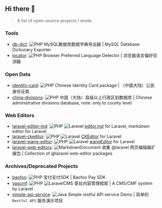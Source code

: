 ## Hi there 👋

> A list of open-source projects I wrote.

### Tools

- [db-dict](https://github.com/douyasi/db-dict): ![PHP](https://img.shields.io/badge/-php-000000?style=flat&logo=php)
 MySQL数据库数据字典导出器 | MySQL Database Dictionary Exporter
- [locator](https://github.com/douyasi/locator): ![PHP](https://img.shields.io/badge/-php-000000?style=flat&logo=php) Browser Preferred Language Detector | 浏览器语言偏好侦测器
 
### Open Data

- [identity-card](https://github.com/douyasi/identity-card): ![PHP](https://img.shields.io/badge/-php-000000?style=flat&logo=php) Chinese Identity Card package | （中国大陆）公民身份证类
- [china-divisions](https://github.com/douyasi/china-divisions): ![PHP](https://img.shields.io/badge/-php-000000?style=flat&logo=php) 中国（大陆）县级以上行政区划数据库 | Chinese administrative divisions database, note: only to county level

### Web Editors

- [laravel-editor-md](https://github.com/douyasi/laravel-editor-md): ![PHP](https://img.shields.io/badge/-php-000000?style=flat&logo=php) ![Laravel](https://img.shields.io/badge/-Laravel-000000?style=flat&logo=laravel) [editor.md](https://pandao.github.io/editor.md/) for Laravel, markdown editor for Laravel
- [laravel-ckeditor](https://github.com/douyasi/laravel-ckeditor): ![PHP](https://img.shields.io/badge/-php-000000?style=flat&logo=php) ![Laravel](https://img.shields.io/badge/-Laravel-000000?style=flat&logo=laravel) [CKEditor](https://ckeditor.com/) for Laravel
- [laravel-wang-editor](https://github.com/douyasi/laravel-wang-editor): ![PHP](https://img.shields.io/badge/-php-000000?style=flat&logo=php) ![Laravel](https://img.shields.io/badge/-Laravel-000000?style=flat&logo=laravel) [wangEditor](https://www.wangeditor.com/) for Laravel
- [laravel-web-editors](https://github.com/douyasi/laravel-web-editors): ![MarkdownDocument](https://img.shields.io/badge/-document-000000?style=flat&logo=markdown) 收集 @laravel 网页编辑器扩展包 | Collection of @laravel web-editor packages

### Archives/Deprecated Projects

- [baofoo](https://github.com/douyasi/baofoo): ![PHP](https://img.shields.io/badge/-php-000000?style=flat&logo=php) 宝付支付SDK | Baofoo Pay SDK
- [yascmf](https://github.com/douyasi/yascmf): ![PHP](https://img.shields.io/badge/-php-000000?style=flat&logo=php) ![LaravelCMS](https://img.shields.io/badge/-Laravel%20CMS-000000?style=flat&logo=laravel) 芽丝内容管理框架 | A CMS/CMF system by Laravel
- [simple-api-service](https://github.com/douyasi/simple-api-service): ![Java](https://img.shields.io/badge/-Java-000000?style=flat&logo=java) Simple restful API service Demo | 简单的 `Restful API` 服务演示项目



<!--

**Here are some ideas to get you started:**

🙋‍♀️ A short introduction - what is your organization all about?
🌈 Contribution guidelines - how can the community get involved?
👩‍💻 Useful resources - where can the community find your docs? Is there anything else the community should know?
🍿 Fun facts - what does your team eat for breakfast?
🧙 Remember, you can do mighty things with the power of [Markdown](https://docs.github.com/github/writing-on-github/getting-started-with-writing-and-formatting-on-github/basic-writing-and-formatting-syntax)
-->


